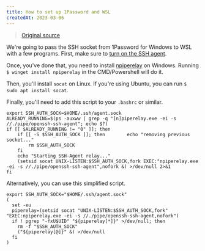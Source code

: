 ```yaml
---
title: How to set up 1Password and WSL
createdAt: 2023-03-06
---
```


> [Original source](https://gist.github.com/tecandrew/98d1e6e62a79640d40e7a652d2fb2e90)

We're going to pass the SSH socket from 1Password for Windows to WSL with a few programs. First, make sure to [turn on the SSH agent](https://developer.1password.com/docs/ssh/get-started#step-3-turn-on-the-1password-ssh-agent).

Once, you've done that, you need to install [npiperelay](https://github.com/jstarks/npiperelay) on Windows. Running `$ winget install npiperelay` in the CMD/Powershell will do it.

Then, you'll install `socat` on Linux. If you're using Ubuntu, you can run `$ sudo apt install socat`.

Finally, you'll need to add this script to your `.bashrc` or similar.

```bash:.bashrc
export SSH_AUTH_SOCK=$HOME/.ssh/agent.sock
ALREADY_RUNNING=$(ps -auxww | grep -q "[n]piperelay.exe -ei -s //./pipe/openssh-ssh-agent"; echo $?)
if [[ $ALREADY_RUNNING != "0" ]]; then
    if [[ -S $SSH_AUTH_SOCK ]]; then        echo "removing previous socket..."
        rm $SSH_AUTH_SOCK
    fi
    echo "Starting SSH-Agent relay..."
    (setsid socat UNIX-LISTEN:$SSH_AUTH_SOCK,fork EXEC:"npiperelay.exe -ei -s //./pipe/openssh-ssh-agent",nofork &) >/dev/null 2>&1
fi
```

Alternatively, you can use this simplified script.

```bash:.bashrc
export SSH_AUTH_SOCK="$HOME/.ssh/agent.sock"
(
  set -eu
  piperelay=(setsid socat "UNIX-LISTEN:$SSH_AUTH_SOCK,fork" "EXEC:npiperelay.exe -ei -s //./pipe/openssh-ssh-agent,nofork")
  if ! pgrep "-fxU$UID" "${piperelay[*]}" >/dev/null; then
    rm -f "$SSH_AUTH_SOCK"
    ("${piperelay[@]}" &) >/dev/null
  fi
)
```
